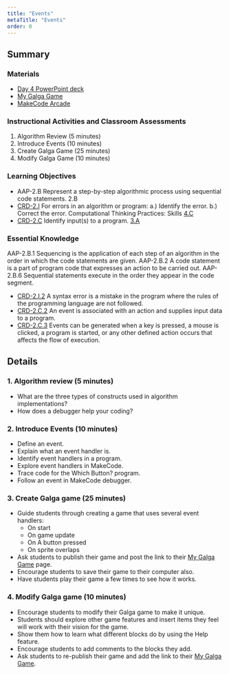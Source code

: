 ```yaml
---
title: "Events"
metaTitle: "Events"
order: 0
---
```


## Summary

### Materials 

* [Day 4 PowerPoint deck](https://1drv.ms/w/s!AqsgsTyHBmRBkFH3kou9YRVO_kPf?e=UFvSVT)
* <a href="/unit-3/day-4/my-galga-game">My Galga Game</a>
* [MakeCode Arcade](https://arcade.makecode.com/)

### Instructional Activities and Classroom Assessments

1. Algorithm Review (5 minutes)
2. Introduce Events (10 minutes)
3. Create Galga Game (25 minutes)
4. Modify Galga Game (10 minutes)

### Learning Objectives 

* AAP-2.B Represent a step-by-step algorithmic process using sequential code statements. 2.B
* [CRD-2.I](https://apcentral.collegeboard.org/pdf/ap-computer-science-principles-course-and-exam-description.pdf#page=46) For errors in an algorithm or program: a.) Identify the error. b.) Correct the error. Computational Thinking Practices: Skills [4.C](https://apcentral.collegeboard.org/pdf/ap-computer-science-principles-course-and-exam-description.pdf#page=23)
* [CRD-2.C](https://apcentral.collegeboard.org/pdf/ap-computer-science-principles-course-and-exam-description.pdf#page=42) Identify input(s) to a program. [3.A](https://apcentral.collegeboard.org/pdf/ap-computer-science-principles-course-and-exam-description.pdf#page=23)

### Essential Knowledge

AAP-2.B.1 Sequencing is the application of each step of an algorithm in the order in which the code statements are given.
AAP-2.B.2 A code statement is a part of program code that expresses an action to be carried out.
AAP-2.B.6 Sequential statements execute in the order they appear in the code segment.
* [CRD-2.I.2](https://apcentral.collegeboard.org/pdf/ap-computer-science-principles-course-and-exam-description.pdf#page=46) A syntax error is a mistake in the program where the rules of the programming language are not followed.
* [CRD-2.C.2](https://apcentral.collegeboard.org/pdf/ap-computer-science-principles-course-and-exam-description.pdf#page=42) An event is associated with an action and supplies input data to a program.
* [CRD-2.C.3](https://apcentral.collegeboard.org/pdf/ap-computer-science-principles-course-and-exam-description.pdf#page=42) Events can be generated when a key is pressed, a mouse is clicked, a program is started, or any other defined action occurs that affects the flow of execution.

## Details

### 1. Algorithm review (5 minutes)

* What are the three types of constructs used in algorithm implementations? 
* How does a debugger help your coding?

### 2. Introduce Events (10 minutes)

* Define an event.
* Explain what an event handler is.
* Identify event handlers in a program.
* Explore event handlers in MakeCode.
* Trace code for the Which Button? program.
* Follow an event in MakeCode debugger.

### 3. Create Galga game (25 minutes)

* Guide students through creating a game that uses several event handlers: 
    * On start
    * On game update
    * On A button pressed
    * On sprite overlaps
* Ask students to publish their game and post the link to their <a href="/unit-3/day-4/my-galga-game">My Galga Game</a> page.
* Encourage students to save their game to their computer also.
* Have students play their game a few times to see how it works.

### 4. Modify Galga game (10 minutes)

* Encourage students to modify their Galga game to make it unique.
* Students should explore other game features and insert items they feel will work with their vision for the game.
* Show them how to learn what different blocks do by using the Help feature.
* Encourage students to add comments to the blocks they add.
* Ask students to re-publish their game and add the link to their <a href="/unit-3/day-4/my-galga-game">My Galga Game</a>.
